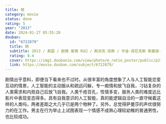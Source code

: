 ```yaml
---
title: 她
category: movie
status: done
rating: 5
year: "2013"
date: 2024-01-27 05:55:28
douban:
  id: "6722879"
  title: 她
  subtitle: 2013 / 美国 / 剧情 爱情 科幻 / 斯派克·琼斯 / 华金·菲尼克斯 斯嘉丽·约翰逊
  rating: 8.4
  cover: https://img1.doubanio.com/view/photo/m_ratio_poster/public/p2166850749.jpg
  link: https://movie.douban.com/subject/6722879/
---
```


剧情出乎意料，即便当下看来也不过时。从很丰富的角度想象了人与人工智能恋爱互动的情景，人工智能的主动服从和疏远闪躲，专一痴情和放飞自我，刁钻复杂的人类需求和内观自己后放飞自我。人类千疮百孔，性情多变，服务人类的难度远比影片中表现变态得多。具有自我意识的人工智能，真的能逻辑自洽的一直守候着这样的人类吗，两者差距之大几乎已是两个物种了。另外，总觉得萨曼莎的声优很努力的在工作。男主在行为举止上试图表现一个情感不成熟心理较幼稚的普通男性，也比较成功。
